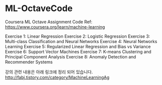 # ML-OctaveCode
Coursera ML Octave Assignment Code
Ref: https://www.coursera.org/learn/machine-learning


Exercise 1: Linear Regression
Exercise 2: Logistic Regression
Exercise 3: Multi-class Classification and Neural Networks
Exercise 4: Neural Networks Learning
Exercise 5: Regularized Linear Regression and Bias vs Variance
Exercise 6: Support Vector Machines
Exercise 7: K-means Clustering and Principal Component Analysis
Exercise 8: Anomaly Detection and Recommender Systems

강의 관련 내용은 아래 링크에 정리 되어 있습니다. 
http://fabj.tistory.com/category/MachineLearningAg 

   
